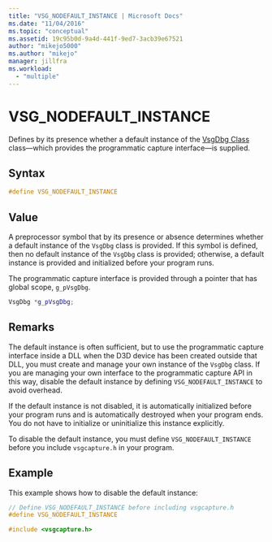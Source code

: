 ```yaml
---
title: "VSG_NODEFAULT_INSTANCE | Microsoft Docs"
ms.date: "11/04/2016"
ms.topic: "conceptual"
ms.assetid: 19c95b0d-9a4d-441f-9ed7-3acb39e67521
author: "mikejo5000"
ms.author: "mikejo"
manager: jillfra
ms.workload:
  - "multiple"
---
```

# VSG_NODEFAULT_INSTANCE
Defines by its presence whether a default instance of the [VsgDbg Class](vsgdbg-class.md) class—which provides the programmatic capture interface—is supplied.

## Syntax

```C++
#define VSG_NODEFAULT_INSTANCE
```

## Value
 A preprocessor symbol that by its presence or absence determines whether a default instance of the `VsgDbg` class is provided. If this symbol is defined, then no default instance of the `VsgDbg` class is provided; otherwise, a default instance is provided and initialized before your program runs.

 The programmatic capture interface is provided through a pointer that has global scope, `g_pVsgDbg`.

```cpp
VsgDbg *g_pVsgDbg;
```

## Remarks
 The default instance is often sufficient, but to use the programmatic capture interface inside a DLL when the D3D device has been created outside that DLL, you must create and manage your own instance of the `VsgDbg` class. If you are managing your own interface to the programmatic capture API in this way, disable the default instance by defining `VSG_NODEFAULT_INSTANCE` to avoid overhead.

 If the default instance is not disabled, it is automatically initialized before your program runs and is automatically destroyed when your program ends. You do not have to initialize or uninitialize this instance explicitly.

 To disable the default instance, you must define `VSG_NODEFAULT_INSTANCE` before you include `vsgcapture.h` in your program.

## Example
 This example shows how to disable the default instance:

```cpp
// Define VSG_NODEFAULT_INSTANCE before including vsgcapture.h
#define VSG_NODEFAULT_INSTANCE

#include <vsgcapture.h>
```
